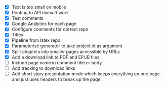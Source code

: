  - [x] Text is too small on mobile
 - [x] Routing to API doesn't work
 - [x] Test comments
 - [x] Google Analytics for each page
 - [x] Configure comments for correct repo
 - [x] Titles
 - [x] Pipeline from latex repo
 - [x] Parameterise generator to take project id as argument 
 - [x] Split chapters into smaller pages accessible by URLs
 - [x] Add a download link to PDF and EPUB files
 - [ ] Include page name in comment title or body
 - [ ] Add tracking to download links
 - [ ] Add short story presentation mode which keeps everything on one page and just uses headers to break up the page.
